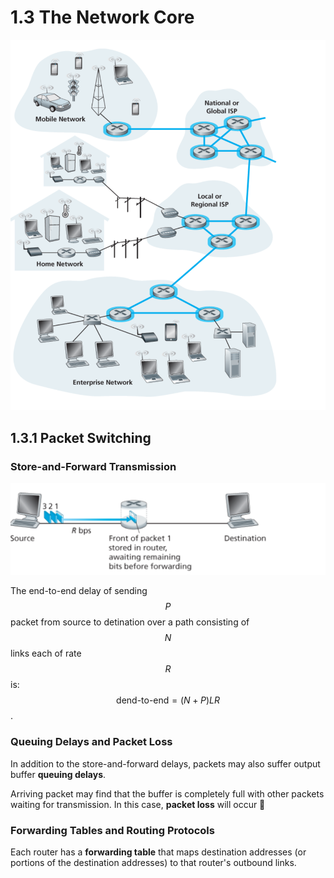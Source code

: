 # 1.3 The Network Core

![Figure 1.10 The network core](../../../.gitbook/assets/image%20%281%29.png)

## 1.3.1 Packet Switching

### Store-and-Forward Transmission

![Figure 1.11 Store-and-forward packet switching](../../../.gitbook/assets/image%20%282%29.png)

The end-to-end delay of sending $$P$$ packet from source to detination over a path consisting of $$N$$ links each of rate $$R$$ is: $$\text{dend-to-end}=(N+P)LR$$.

### Queuing Delays and Packet Loss

In addition to the store-and-forward delays, packets may also suffer output buffer **queuing delays**.

Arriving packet may find that the buffer is completely full with other packets waiting for transmission. In this case, **packet loss** will occur 

### Forwarding Tables and Routing Protocols

Each router has a **forwarding table** that maps destination addresses \(or portions of the destination addresses\) to that router's outbound links.


